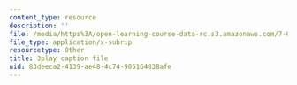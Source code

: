 ```yaml
---
content_type: resource
description: ''
file: /media/https%3A/open-learning-course-data-rc.s3.amazonaws.com/7-01sc-fundamentals-of-biology-fall-2011/83deeca24139ae484c74905164838afe_tMr9XH64rtM.srt
file_type: application/x-subrip
resourcetype: Other
title: 3play caption file
uid: 83deeca2-4139-ae48-4c74-905164838afe
---
```

